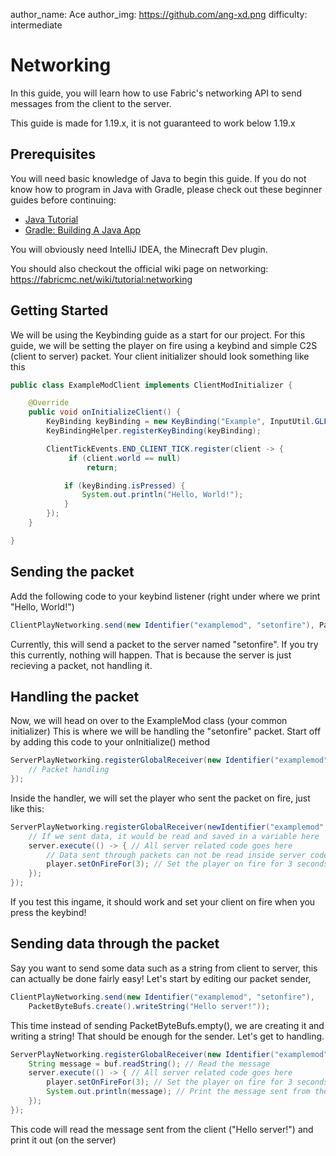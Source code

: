 author_name: Ace
author_img: https://github.com/ang-xd.png
difficulty: intermediate

# Networking

In this guide, you will learn how to use Fabric's networking API to send messages from the client to the server.

This guide is made for 1.19.x, it is not guaranteed to work below 1.19.x

## Prerequisites
You will need basic knowledge of Java to begin this guide. If you do not know how to program in Java with Gradle, please check out these beginner guides before continuing:

- [Java Tutorial](https://www.w3schools.com/java/)
- [Gradle: Building A Java App](https://www.baeldung.com/gradle-building-a-java-app)

You will obviously need IntelliJ IDEA, the Minecraft Dev plugin.

You should also checkout the official wiki page on networking:
https://fabricmc.net/wiki/tutorial:networking

## Getting Started
We will be using the Keybinding guide as a start for our project. For this guide, we will be setting the player on fire using a keybind and simple C2S (client to server) packet. Your client initializer should look something like this
```java
public class ExampleModClient implements ClientModInitializer {

    @Override
    public void onInitializeClient() {
        KeyBinding keyBinding = new KeyBinding("Example", InputUtil.GLFW_KEY_M, "Example Mod");
        KeyBindingHelper.registerKeyBinding(keyBinding);

        ClientTickEvents.END_CLIENT_TICK.register(client -> {
             if (client.world == null)
                 return;

            if (keyBinding.isPressed) {
                System.out.println("Hello, World!");
            }
        });
    }

}
```

## Sending the packet
Add the following code to your keybind listener (right under where we print "Hello, World!")
```java
ClientPlayNetworking.send(new Identifier("examplemod", "setonfire"), PacketByteBufs.empty());
```
Currently, this will send a packet to the server named "setonfire". If you try this currently, nothing will happen. That is because the server is just recieving a packet, not handling it.

## Handling the packet
Now, we will head on over to the ExampleMod class (your common initializer) This is where we will be handling the "setonfire" packet. Start off by adding this code to your onInitialize() method
```java
ServerPlayNetworking.registerGlobalReceiver(new Identifier("examplemod", "setonfire"), (server, player, handler, buf, responseSender) -> {
    // Packet handling
});
```
Inside the handler, we will set the player who sent the packet on fire, just like this: 
```java
ServerPlayNetworking.registerGlobalReceiver(newIdentifier("examplemod", "setonfire"), (server, player, handler, buf, responseSender) -> {
    // If we sent data, it would be read and saved in a variable here
    server.execute(() -> { // All server related code goes here
        // Data sent through packets can not be read inside server code
        player.setOnFireFor(3); // Set the player on fire for 3 seconds
    });
});
```
If you test this ingame, it should work and set your client on fire when you press the keybind!

## Sending data through the packet
Say you want to send some data such as a string from client to server, this can actually be done fairly easy!
Let's start by editing our packet sender,   
```java
ClientPlayNetworking.send(new Identifier("examplemod", "setonfire"),
    PacketByteBufs.create().writeString("Hello server!"));
```
This time instead of sending PacketByteBufs.empty(), we are creating it and writing a string! That should be enough for the sender. Let's get to handling. 
```java
ServerPlayNetworking.registerGlobalReceiver(new Identifier("examplemod", "setonfire"), (server,player, handler, buf, responseSender) -> {
    String message = buf.readString(); // Read the message
    server.execute(() -> { // All server related code goes here
        player.setOnFireFor(3); // Set the player on fire for 3 seconds
        System.out.println(message); // Print the message sent from the client
    });
});
```
This code will read the message sent from the client ("Hello server!") and print it out (on the server)